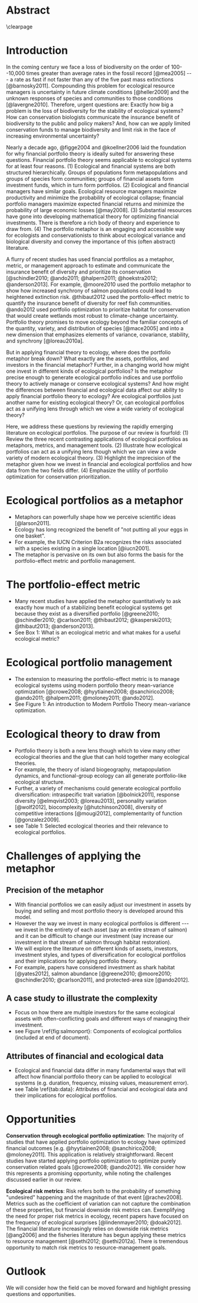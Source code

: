 <!--**Introduction**: Outline the need for tools to assess the impacts of additional dimensions of biodiversity loss and communicate the results; describe the move towards focusing on synchrony, stability and variance as the fourth dimension of biodiversity; highlight why financial portfolio theory is an increasingly used tool for this.-->

# Abstract

\clearpage

# Introduction

In the coming century we face a loss of biodiversity on the order of 100--10,000 times greater than average rates in the fossil record [@mea2005] --- a rate as fast if not faster than any of the five past mass extinctions [@barnosky2011].
Compounding this problem for ecological resource managers is uncertainty in future climate conditions [@heller2009] and the unknown responses of species and communities to those conditions [@lavergne2010].
Therefore, urgent questions are: Exactly how big a problem is the loss of biodiversity for the stability of ecological systems?
How can conservation biologists communicate the insurance benefit of biodiversity to the public and policy makers?
And, how can we apply limited conservation funds to manage biodiversity and limit risk in the face of increasing environmental uncertainty?

Nearly a decade ago, @figge2004 and @koellner2006 laid the foundation for why financial portfolio theory is ideally suited for answering these questions.
Financial portfolio theory seems applicable to ecological systems for at least four reasons.
(1) Ecological and financial systems are both structured hierarchically.
Groups of populations form metapopulations and groups of species form communities; groups of financial assets form investment funds, which in turn form portfolios.
(2) Ecological and financial managers have similar goals.
Ecological resource managers maximize productivity and minimize the probability of ecological collapse; financial portfolio managers maximize expected financial returns and minimize the probability of large economic losses [@may2008].
(3) Substantial resources have gone into developing mathematical theory for optimizing financial investments.
There is therefore a rich body of theory and experience to draw from.
(4) The portfolio metaphor is an engaging and accessible way for ecologists and conservationists to think about ecological variance and biological diversity and convey the importance of this (often abstract) literature.

A flurry of recent studies has used financial portfolios as a metaphor, metric, or management approach to estimate and communicate the insurance benefit of diversity and prioritize its conservation [@schindler2010; @ando2011; @halpern2011; @hoekstra2012; @anderson2013].
For example, @moore2010 used the portfolio metaphor to show how increased synchrony of salmon populations could lead to heightened extinction risk.
@thibaut2012 used the portfolio-effect metric to quantify the insurance benefit of diversity for reef fish communities.
@ando2012 used portfolio optimization to prioritize habitat for conservation that would create wetlands most robust to climate-change uncertainty.
Portfolio theory promises to move ecology beyond the familiar concepts of the quantity, variety, and distribution of species [@mace2005] and into a new dimension that emphasizes elements of variance, covariance, stability, and synchrony [@loreau2010a].

But in applying financial theory to ecology, where does the portfolio metaphor break down?
What exactly are the assets, portfolios, and investors in the financial metaphor?
Further, in a changing world how might one invest in different kinds of ecological portfolios?
Is the metaphor precise enough to generate ecological portfolio indices and use portfolio theory to actively manage or conserve ecological systems?
And how might the differences between financial and ecological data affect our ability to apply financial portfolio theory to ecology?
Are ecological portfolios just another name for existing ecological theory?
Or, can ecological portfolios act as a unifying lens through which we view a wide variety of ecological theory?

Here, we address these questions by reviewing the rapidly emerging literature on ecological portfolios.
The purpose of our review is fourfold:
(1) Review the three recent contrasting applications of ecological portfolios as metaphors, metrics, and management tools.
(2) Illustrate how ecological portfolios can act as a unifying lens though which we can view a wide variety of modern ecological theory.
(3) Highlight the imprecision of the metaphor given how we invest in financial and ecological portfolios and how data from the two fields differ.
(4) Emphasize the utility of portfolio optimization for conservation prioritization.

# Ecological portfolios as a metaphor

- Metaphors can powerfully shape how we perceive scientific ideas [@larson2011].
- Ecology has long recognized the benefit of "not putting all your eggs in one basket".
- For example, the IUCN Criterion B2a recognizes the risks associated with a species existing in a single location [@iucn2001].
- The metaphor is pervasive on its own but also forms the basis for the portfolio-effect metric and portfolio management.

# The portfolio-effect metric

- Many recent studies have applied the metaphor quantitatively to ask exactly how much of a stabilizing benefit ecological systems get because they exist as a diversified portfolio [@greene2010; @schindler2010; @carlson2011; @thibaut2012; @kasperski2013; @thibaut2013; @anderson2013].
- See Box 1: What is an ecological metric and what makes for a useful ecological metric?

# Ecological portfolio management

- The extension to measuring the portfolio-effect metric is to manage ecological systems using modern portfolio theory mean-variance optimization [@crowe2008; @hyytiainen2008; @sanchirico2008; @ando2011; @halpern2011; @moloney2011; @ando2012].
- See Figure 1: An introduction to Modern Portfolio Theory mean-variance optimization.

# Ecological theory to draw from

- Portfolio theory is both a new lens though which to view many other ecological theories and the glue that can hold together many ecological theories.
- For example, the theory of island biogeography, metapopulation dynamics, and functional-group ecology can all generate portfolio-like ecological structure.
- Further, a variety of mechanisms could generate ecological portfolio diversification: intraspecific trait variation [@bolnick2011], response diversity [@elmqvist2003; @loreau2013], personality variation [@wolf2012], biocomplexity [@hutchinson2008], diversity of competitive interactions [@mougi2012], complementarity of function [@gonzalez2009].
- see Table 1: Selected ecological theories and their relevance to ecological portfolios.

# Challenges of applying the metaphor

## Precision of the metaphor

- With financial portfolios we can easily adjust our investment in assets by buying and selling and most portfolio theory is developed around this model.
- However the way we invest in many ecological portfolios is different --- we invest in the entirety of each asset (say an entire stream of salmon) and it can be difficult to change our investment (say increase our investment in that stream of salmon through habitat restoration).
- We will explore the literature on different kinds of assets, investors, investment styles, and types of diversification for ecological portfolios and their implications for applying portfolio theory.
- For example, papers have considered investment as shark habitat [@yates2012], salmon abundance [@greene2010; @moore2010; @schindler2010; @carlson2011], and protected-area size [@ando2012].

## A case study to illustrate the complexity

- Focus on how there are multiple investors for the same ecological assets with often-conflicting goals and different ways of managing their investment.
- see Figure \ref{fig:salmonport}: Components of ecological portfolios (included at end of document).

## Attributes of financial and ecological data

- Ecological and financial data differ in many fundamental ways that will affect how financial portfolio theory can be applied to ecological systems (e.g. duration, frequency, missing values, measurement error).
- see Table \ref{tab:data}: Attributes of financial and ecological data and their implications for ecological portfolios.

# Opportunities

**Conservation through ecological portfolio optimization**:
The majority of studies that have applied portfolio optimization to ecology have optimized financial outcomes [e.g. @hyytiainen2008; @sanchirico2008; @moloney2011].
This application is relatively straightforward.
Recent studies have started applying portfolio optimization to optimize purely conservation related goals [@crowe2008; @ando2012].
We consider how this represents a promising opportunity, while noting the challenges discussed earlier in our review.

**Ecological risk metrics**:
Risk refers both to the probability of something "undesired" happening and the magnitude of that event [@rachev2008].
Metrics such as the coefficient of variation can not capture the combination of these properties, but financial downside risk metrics can.
Exemplifying the need for proper risk metrics in ecology, recent papers have focused on the frequency of ecological surprises [@lindenmayer2010; @doak2012].
The financial literature increasingly relies on downside risk metrics [@ang2006] and the fisheries literature has begun applying these metrics to resource management [@sethi2012; @sethi2012a].
There is tremendous opportunity to match risk metrics to resource-management goals.

# Outlook

We will consider how the field can be moved forward and highlight pressing questions and opportunities.

